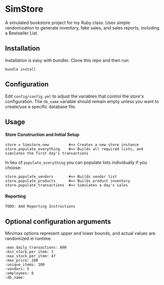 # SimStore
A simulated bookstore project for my Ruby class. Uses simple randomization to generate inventory, fake sales, and sales reports, including a Bestseller List.

## Installation
Installation is easy with bundler. Clone this repo and then run:
```
bundle install
```

## Configuration
Edit `config/config.yml` to adjust the variables that control the store's configuration. The `db_name` variable should remain empty unless you want to create/use a specific database file.

## Usage
#### Store Construction and Initial Setup
```
store = Simstore.new         #=> Creates a new store instance
store.populate_everything    #=> Builds all required lists, and simulates the first day's transactions
```
In lieu of `populate_everything` you can populate lists individually if you choose:
```
store.populate_vendors       #=> Builds vendor list
store.populate_products      #=> Builds product inventory
store.populate_transactions  #=> Simulates a day's sales
```

#### Reporting
```
TODO: Add Reporting Instructions
```

## Optional configuration arguments
Min/max options represent upper and lower bounds, and actual values are randomized in runtime.
```
:max_daily_transactions: 800
:min_stock_per_item: 3
:max_stock_per_item: 47
:max_price: 100
:unique_items: 100
:vendors: 5
:employees: 6
:db_name:
```
